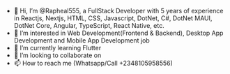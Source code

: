 - 👋 Hi, I’m @Rapheal555, a FullStack Developer with 5 years of experience in Reactjs, Nextjs, HTML, CSS, Javascript, DotNet, C#, DotNet MAUI, DotNet Core, Angular, TypeScript, React Native, etc.
- 👀 I’m interested in Web Development(Frontend & Backend), Desktop App Development and Mobile App Development job
- 🌱 I’m currently learning Flutter 
- 💞️ I’m looking to collaborate on 
- 📫 How to reach me (Whatsapp/Call +2348105958556)

<!---
Rapheal555/Rapheal555 is a ✨ special ✨ repository because its `README.md` (this file) appears on your GitHub profile.
You can click the Preview link to take a look at your changes.
--->
